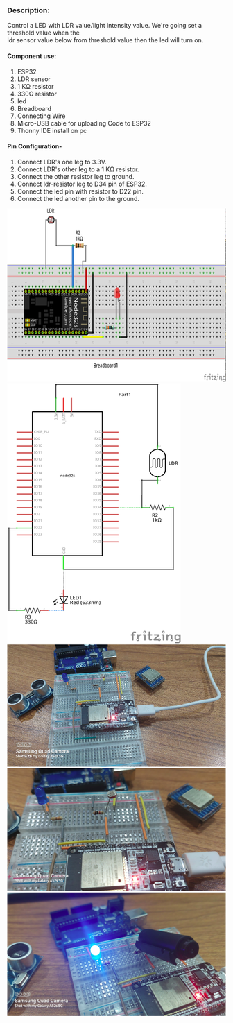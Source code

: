<h3>Description:</h3>
<p>Control a LED with LDR value/light intensity value. We're going set a threshold value when the <br>
ldr sensor value below from threshold value then the led will turn on.</p>

<h4>Component use:</h4>
<p>
<ol>
<li>ESP32</li>
<li>LDR sensor</li>
<li>1 KΩ resistor</li>
<li>330Ω resistor</li>
<li>led</li>
<li>Breadboard</li>
<li>Connecting Wire</li>
<li>Micro-USB cable for uploading Code to ESP32</li>
<li>Thonny IDE install on pc</li>
</ol>
</p>

<h4>Pin Configuration- </h4>
<p>
<ol>
<li> Connect LDR's one leg  to 3.3V.</li>
<li> Connect LDR's other leg  to a 1 KΩ resistor.</li>
<li> Connect the other resistor leg to ground.</li>
<li> Connect ldr-resistor leg to D34 pin of ESP32.</li>
<li> Connect the led pin with resistor to D22 pin. </li>
<li> Connect the led another pin to the ground. </li>
</ol>
</p>

<img src = "Images/circuit_diagram.png" width="700" height = "400">
<img src = "Images/schematic_diagram.png" width="400" height = "600">


<img src = "Images/image1.png">
<img src = "Images/image2.png">
<img src = "Images/image3.png">
